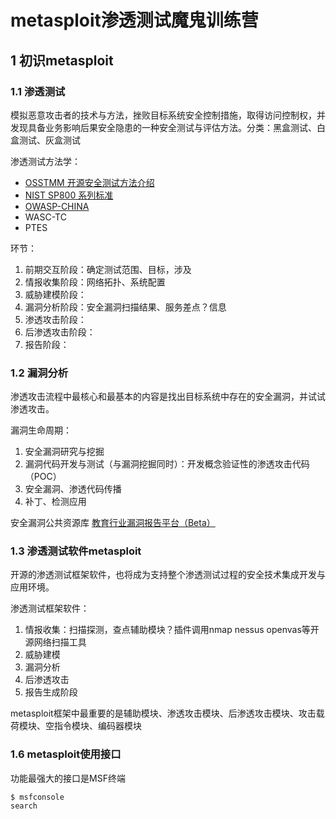 <!-- @import "[TOC]" {cmd="toc" depthFrom=1 depthTo=6 orderedList=false} -->

# metasploit渗透测试魔鬼训练营

## 1 初识metasploit

### 1.1 渗透测试

模拟恶意攻击者的技术与方法，挫败目标系统安全控制措施，取得访问控制权，并发现具备业务影响后果安全隐患的一种安全测试与评估方法。分类：黑盒测试、白盒测试、灰盒测试

渗透测试方法学：
- [OSSTMM 开源安全测试方法介绍](https://www.halospacex.com/portal.php?mod=view&aid=35)
- [NIST SP800 系列标准](http://blog.sina.com.cn/s/blog_5386f0790102xr6t.html)
- [OWASP-CHINA](http://www.owasp.org.cn/)
- WASC-TC
- PTES

环节：
1. 前期交互阶段：确定测试范围、目标，涉及
1. 情报收集阶段：网络拓扑、系统配置
1. 威胁建模阶段：
1. 漏洞分析阶段：安全漏洞扫描结果、服务差点？信息
1. 渗透攻击阶段：
1. 后渗透攻击阶段：
1. 报告阶段：

### 1.2 漏洞分析

渗透攻击流程中最核心和最基本的内容是找出目标系统中存在的安全漏洞，并试试渗透攻击。

漏洞生命周期：
1. 安全漏洞研究与挖掘
1. 漏洞代码开发与测试（与漏洞挖掘同时）：开发概念验证性的渗透攻击代码（POC）
1. 安全漏洞、渗透代码传播
1. 补丁、检测应用

安全漏洞公共资源库
[教育行业漏洞报告平台（Beta）](https://src.sjtu.edu.cn/)

### 1.3 渗透测试软件metasploit

开源的渗透测试框架软件，也将成为支持整个渗透测试过程的安全技术集成开发与应用环境。

渗透测试框架软件：
1. 情报收集：扫描探测，查点辅助模块？插件调用nmap nessus openvas等开源网络扫描工具
1. 威胁建模
1. 漏洞分析
1. 后渗透攻击
1. 报告生成阶段

metasploit框架中最重要的是辅助模块、渗透攻击模块、后渗透攻击模块、攻击载荷模块、空指令模块、编码器模块

### 1.6 metasploit使用接口

功能最强大的接口是MSF终端

```shell
$ msfconsole
search 
```

<!-- ## 渗透测试实验环境

## 情报搜集技术

## Web应用渗透技术

## 网络服务渗透攻击

## 客户端渗透攻击

## 社会工程学

## 移动环境渗透测试

## meterpreter

## 黑客夺旗竞赛实战

## 渗透测试报告撰写 -->